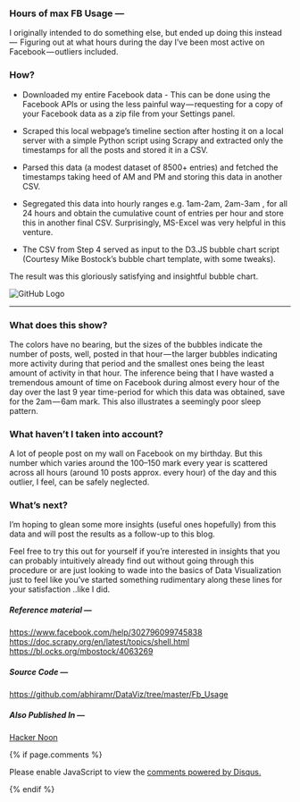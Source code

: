### Hours of max FB Usage —
I originally intended to do something else, but ended up doing this instead  —  Figuring out at what hours during the day I’ve been most active on Facebook — outliers included.

### How?
- Downloaded my entire Facebook data - This can be done using the Facebook APIs or using the less painful way — requesting for a copy of your Facebook data as a zip file from your Settings panel.

- Scraped this local webpage’s timeline section after hosting it on a local server with a simple Python script using Scrapy and extracted only the timestamps for all the posts and stored it in a CSV.

- Parsed this data (a modest dataset of 8500+ entries) and fetched the timestamps taking heed of AM and PM and storing this data in another CSV.

- Segregated this data into hourly ranges e.g. 1am-2am, 2am-3am , for all 24 hours and obtain the cumulative count of entries per hour and store this in another final CSV. Surprisingly, MS-Excel was very helpful in this venture.

- The CSV from Step 4 served as input to the D3.JS bubble chart script (Courtesy Mike Bostock’s bubble chart template, with some tweaks).

The result was this gloriously satisfying and insightful bubble chart.

![GitHub Logo](https://raw.githubusercontent.com/abhiramr/Old_Website_2/master/images/01_data_viz_1.png)

***


### What does this show?
The colors have no bearing, but the sizes of the bubbles indicate the number of posts, well, posted in that hour — the larger bubbles indicating more activity during that period and the smallest ones being the least amount of activity in that hour. The inference being that I have wasted a tremendous amount of time on Facebook during almost every hour of the day over the last 9 year time-period for which this data was obtained, save for the 2am — 6am mark. This also illustrates a seemingly poor sleep pattern.

### What haven’t I taken into account?
A lot of people post on my wall on Facebook on my birthday. But this number which varies around the 100–150 mark every year is scattered across all hours (around 10 posts approx. every hour) of the day and this outlier, I feel, can be safely neglected.

### What’s next?
I’m hoping to glean some more insights (useful ones hopefully) from this data and will post the results as a follow-up to this blog.


Feel free to try this out for yourself if you’re interested in insights that you can probably intuitively already find out without going through this procedure or are just looking to wade into the basics of Data Visualization just to feel like you’ve started something rudimentary along these lines for your satisfaction ..like I did.

##### Reference material —
https://www.facebook.com/help/302796099745838 https://doc.scrapy.org/en/latest/topics/shell.html
https://bl.ocks.org/mbostock/4063269

##### Source Code —
https://github.com/abhiramr/DataViz/tree/master/Fb_Usage
##### Also Published In —
[Hacker Noon](https://hackernoon.com/data-visualization-experiment-1-f34a10679b8)

{% if page.comments %}
<div id="disqus_thread"></div>
<script>

/**
*  RECOMMENDED CONFIGURATION VARIABLES: EDIT AND UNCOMMENT THE SECTION BELOW TO INSERT DYNAMIC VALUES FROM YOUR PLATFORM OR CMS.
*  LEARN WHY DEFINING THESE VARIABLES IS IMPORTANT: https://disqus.com/admin/universalcode/#configuration-variables*/
/*
var disqus_config = function () {
this.page.url = abhiramr.github.io/2017-09-27-Data-Visualization-Exp1;  // Replace PAGE_URL with your page's canonical URL variable
this.page.identifier = 2017-09-27-Data-Visualization-Exp1; // Replace PAGE_IDENTIFIER with your page's unique identifier variable
};
*/
(function() { // DON'T EDIT BELOW THIS LINE
var d = document, s = d.createElement('script');
s.src = 'https://abhiramr.disqus.com/embed.js';
s.setAttribute('data-timestamp', +new Date());
(d.head || d.body).appendChild(s);
})();
</script>
<noscript>Please enable JavaScript to view the <a href="https://disqus.com/?ref_noscript">comments powered by Disqus.</a></noscript>
                            
{% endif %}